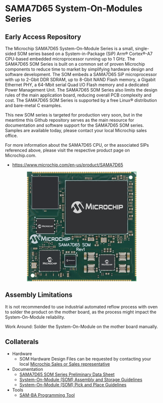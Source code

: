 # SAMA7D65 System-On-Modules Series
## Early Access Repository

The Microchip SAMA7D65 System-On-Module Series is a small, single-sided SOM series based on a System-in-Package (SiP) Arm® Cortex®-A7 CPU-based embedded microprocessor running up to 1 GHz.
The SAMA7D65 SOM Series is built on a common set of proven Microchip components to reduce time to market by simplifying hardware design and software development.
The SOM embeds a SAMA7D65 SiP microprocessor with up to 2-Gbit DDR SDRAM, up to 8-Gbit NAND Flash memory, a Gigabit Ethernet PHY, a 64-Mbit serial Quad I/O Flash memory and a dedicated Power Management Unit.
The SAMA7D65 SOM Series also limits the design rules of the main application board, reducing overall PCB complexity and cost. The SAMA7D65 SOM Series is supported by a free Linux® distribution and bare-metal C examples.   

This new SOM series is targeted for production very soon, but in the meantime this Github repository serves as the main resource for documentation and software support for the SAMA7D65 SOM series.  Samples are available today, please contact your local Microchip sales office. 

For more information about the SAMA7D65 CPU, or the associated SIPs referenced above, please visit the respective product page on Microchip.com.
* https://www.microchip.com/en-us/product/SAMA7D65


<p align="center"><img src="SAMA7D65-SOM.jpg" /></p>


## Assembly Limitations
It is not recommended to use industrial automated reflow process with oven to solder the product on the mother board, as the process might impact the System-On-Module reliability.

Work Around: Solder the System-On-Module on the mother board manually.

## Collaterals
* Hardware
  * SOM Hardware Design Files can be requested by contacting your local [Microchip Sales or Sales representative](https://www.microchip.com/en-us/about/global-sales-and-distribution)
* Documentation
  * [SAMA7D65 SOM Series Preliminary Data Sheet](Documentation/)
  * [System-On-Module (SOM) Assembly and Storage Guidelines](https://ww1.microchip.com/downloads/aemDocuments/documents/MPU32/ApplicationNotes/ApplicationNotes/System-On-Module-SOM-Assembly-and-Storage-Guidelines-DS00005249.pdf)
  * [System-On-Module (SOM) Pick and Place Guidelines](https://ww1.microchip.com/downloads/aemDocuments/documents/MPU32/ApplicationNotes/ApplicationNotes/System-On-Module-%28SOM%29-Pick-and-Place-Guidelines-ds00004878.pdf)
* Tools
  * [SAM-BA Programming Tool](https://github.com/atmelcorp/sam-ba/releases/tag/v3.9)
  
